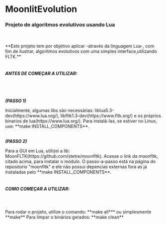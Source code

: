 <h1>MoonlitEvolution</h1>
<h3>Projeto de algoritmos evolutivos usando Lua</h3>
<br><br>
**Este projeto tem por objetivo aplicar -através da linguagem Lua-, com fim de ilustrar, algoritmos evolutivos com uma simples interface,utilizando FLTK.**
<br><br>
<h5>ANTES DE COMEÇAR A UTILIZAR:</h5>
<br><br>
<p><em><strong>(PASSO 1)</strong></em></p>
Inicialmente, algumas libs são necessárias: liblua5.3-dev(https://www.lua.org/), libfltk1.3-dev(https://www.fltk.org/) e os próprios binarios de lua(https://www.lua.org/). Para instalá-las, se estiver no Linux, use: **make INSTALL_COMPONENTS**. 
<br><br>
<p><em><strong>(PASSO 2)</strong></em></p>
Para a GUI em Lua, utilizei a lib: MoonFLTK(https://github.com/stetre/moonfltk). Acesse o link da moonfltk, citado acima, para instalar o módulo. O passo-a-passo está na página do repositorio "moonfltk" e ele não possui depencias externas fora as já instaladas pelo **make INSTALL_COMPONENTS**.
<br><br>
<h5>COMO COMEÇAR A UTILIZAR:</h5>
<br><br>
Para rodar o projeto, utilize o comando: **make all*** ou simplesmente **make**
Para limpar o binários gerados: **make clean**
